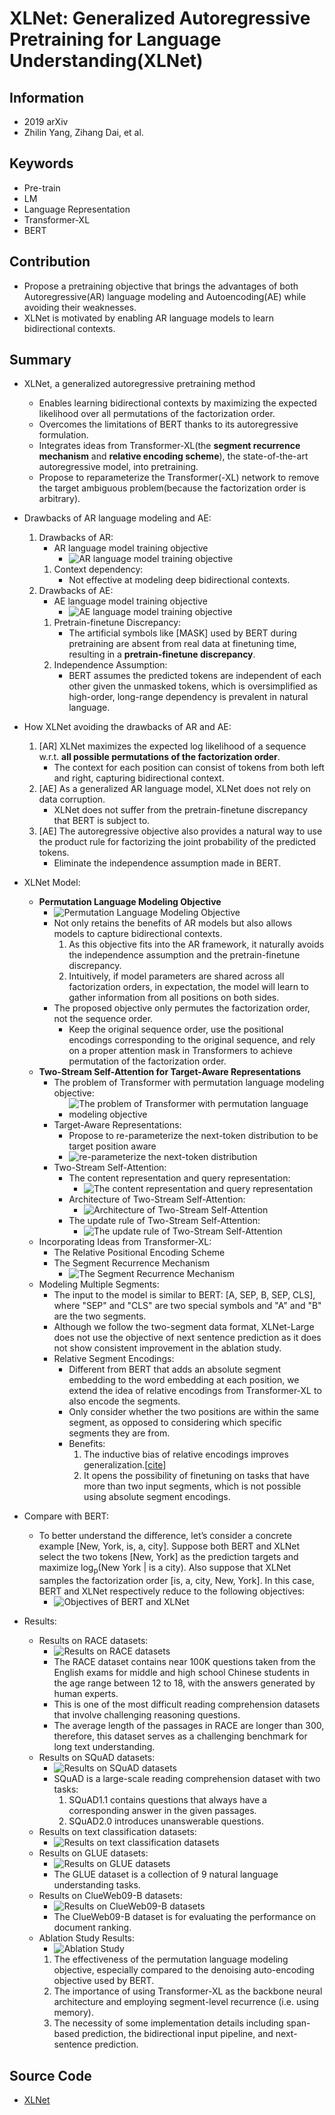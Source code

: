 # XLNet: Generalized Autoregressive Pretraining for Language Understanding(XLNet)
## Information
- 2019 arXiv
- Zhilin Yang, Zihang Dai, et al.

## Keywords
- Pre-train
- LM
- Language Representation
- Transformer-XL
- BERT


## Contribution
- Propose a pretraining objective that brings the advantages of both Autoregressive(AR) language modeling and Autoencoding(AE) while avoiding their weaknesses.
- XLNet is motivated by enabling AR language models to learn bidirectional contexts.

## Summary
- XLNet, a generalized autoregressive pretraining method
	- Enables learning bidirectional contexts by maximizing the expected likelihood over all permutations of the factorization order.
	- Overcomes the limitations of BERT thanks to its autoregressive formulation.
	- Integrates ideas from Transformer-XL(the **segment recurrence mechanism** and **relative encoding scheme**), the state-of-the-art autoregressive model, into pretraining.
	- Propose to reparameterize the Transformer(-XL) network to remove the target ambiguous problem(because the factorization order is arbitrary).

- Drawbacks of AR language modeling and AE:
	1. Drawbacks of AR:
		- AR language model training objective
			- ![AR language model training objective](pic/XLNet_-_Generalized_Autoregressive_Pretraining_for_Language_Understanding_fig1.PNG)
		1. Context dependency:
			- Not effective at modeling deep bidirectional contexts.
	2. Drawbacks of AE:
		- AE language model training objective
			- ![AE language model training objective](pic/XLNet_-_Generalized_Autoregressive_Pretraining_for_Language_Understanding_fig2.PNG)
		1. Pretrain-finetune Discrepancy:
			- The artificial symbols like [MASK] used by BERT during pretraining are absent from real data at finetuning time, resulting in a **pretrain-finetune discrepancy**.
		2. Independence Assumption:
			- BERT assumes the predicted tokens are independent of each other given the unmasked tokens, which is oversimplified as high-order, long-range dependency is prevalent in natural language.

- How XLNet avoiding the drawbacks of AR and AE:
	1. [AR] XLNet maximizes the expected log likelihood of a sequence w.r.t. **all possible permutations of the factorization order**.
		- The context for each position can consist of tokens from both left and right, capturing bidirectional context.
	2. [AE] As a generalized AR language model, XLNet does not rely on data corruption.
		- XLNet does not suffer from the pretrain-finetune discrepancy that BERT is subject to.
	3. [AE] The autoregressive objective also provides a natural way to use the product rule for factorizing the joint probability of the predicted tokens.
		- Eliminate the independence assumption made in BERT.

- XLNet Model:
	- **Permutation Language Modeling Objective**
		- ![Permutation Language Modeling Objective](pic/XLNet_-_Generalized_Autoregressive_Pretraining_for_Language_Understanding_fig3.PNG)
		- Not only retains the benefits of AR models but also allows models to capture bidirectional contexts.
			1. As this objective fits into the AR framework, it naturally avoids the independence assumption and the pretrain-finetune discrepancy.
			2. Intuitively, if model parameters are shared across all factorization orders, in expectation, the model will learn to gather information from all positions on both sides.
		- The proposed objective only permutes the factorization order, not the sequence order.
			- Keep the original sequence order, use the positional encodings corresponding to the original sequence, and rely on a proper attention mask in Transformers to achieve permutation of the factorization order.
	- **Two-Stream Self-Attention for Target-Aware Representations**
		- The problem of Transformer with permutation language modeling objective:
			- ![The problem of Transformer with permutation language modeling objective](pic/XLNet_-_Generalized_Autoregressive_Pretraining_for_Language_Understanding_fig4.PNG)
		- Target-Aware Representations:
			- Propose to re-parameterize the next-token distribution to be target position aware
			- ![re-parameterize the next-token distribution](pic/XLNet_-_Generalized_Autoregressive_Pretraining_for_Language_Understanding_fig5.PNG)
		- Two-Stream Self-Attention:
			- The content representation and query representation:
				- ![The content representation and query representation](pic/XLNet_-_Generalized_Autoregressive_Pretraining_for_Language_Understanding_fig6.PNG)
			- Architecture of Two-Stream Self-Attention:
				- ![Architecture of Two-Stream Self-Attention](pic/XLNet_-_Generalized_Autoregressive_Pretraining_for_Language_Understanding_fig7.PNG)
			- The update rule of Two-Stream Self-Attention:
				- ![The update rule of Two-Stream Self-Attention](pic/XLNet_-_Generalized_Autoregressive_Pretraining_for_Language_Understanding_fig8.PNG)
	- Incorporating Ideas from Transformer-XL:
		- The Relative Positional Encoding Scheme
		- The Segment Recurrence Mechanism
			- ![The Segment Recurrence Mechanism](pic/XLNet_-_Generalized_Autoregressive_Pretraining_for_Language_Understanding_fig9.PNG)
	- Modeling Multiple Segments:
		- The input to the model is similar to BERT: [A, SEP, B, SEP, CLS], where "SEP" and "CLS" are two special symbols and "A" and "B" are the two segments.
		- Although we follow the two-segment data format, XLNet-Large does not use the objective of next sentence prediction as it does not show consistent improvement in the ablation study.
		- Relative Segment Encodings:
			- Different from BERT that adds an absolute segment embedding to the word embedding at each position, we extend the idea of relative encodings from Transformer-XL to also encode the segments.
			- Only consider whether the two positions are within the same segment, as opposed to considering which specific segments they are from.
			- Benefits:
				1. The inductive bias of relative encodings improves generalization.[[cite](https://arxiv.org/abs/1901.02860)]
				2. It opens the possibility of finetuning on tasks that have more than two input segments, which is not possible using absolute segment encodings.
- Compare with BERT:
	- To better understand the difference, let’s consider a concrete example [New, York, is, a, city]. Suppose both BERT and XLNet select the two tokens [New, York] as the prediction targets and maximize log<sub>p</sub>(New York | is a city). Also suppose that XLNet samples the factorization order [is, a, city, New, York]. In this case, BERT and XLNet respectively reduce to the following objectives:
		- ![Objectives of BERT and XLNet](pic/XLNet_-_Generalized_Autoregressive_Pretraining_for_Language_Understanding_fig10.PNG)

- Results:
	- Results on RACE datasets:
		- ![Results on RACE datasets](pic/XLNet_-_Generalized_Autoregressive_Pretraining_for_Language_Understanding_fig11.PNG)
		- The RACE dataset contains near 100K questions taken from the English exams for middle and high school Chinese students in the age range between 12 to 18, with the answers generated by human experts.
		- This is one of the most difficult reading comprehension datasets that involve challenging reasoning questions.
		- The average length of the passages in RACE are longer than 300, therefore, this dataset serves as a challenging benchmark for long text understanding.
	- Results on SQuAD datasets:
		- ![Results on SQuAD datasets](pic/XLNet_-_Generalized_Autoregressive_Pretraining_for_Language_Understanding_fig12.PNG)
		- SQuAD is a large-scale reading comprehension dataset with two tasks:
			1. SQuAD1.1 contains questions that always have a corresponding answer in the given passages.
			2. SQuAD2.0 introduces unanswerable questions.
	- Results on text classification datasets:
		- ![Results on text classification datasets](pic/XLNet_-_Generalized_Autoregressive_Pretraining_for_Language_Understanding_fig13.PNG)
	- Results on GLUE datasets:
		- ![Results on GLUE datasets](pic/XLNet_-_Generalized_Autoregressive_Pretraining_for_Language_Understanding_fig14.PNG)
		- The GLUE dataset is a collection of 9 natural language understanding tasks.
	- Results on ClueWeb09-B datasets:
		- ![Results on ClueWeb09-B datasets](pic/XLNet_-_Generalized_Autoregressive_Pretraining_for_Language_Understanding_fig15.PNG)
		- The ClueWeb09-B dataset is for evaluating the performance on document ranking.
	- Ablation Study Results:
		- ![Ablation Study](pic/XLNet_-_Generalized_Autoregressive_Pretraining_for_Language_Understanding_fig16.PNG)
		1. The effectiveness of the permutation language modeling objective, especially compared to the denoising auto-encoding objective used by BERT.
		2. The importance of using Transformer-XL as the backbone neural architecture and employing segment-level recurrence (i.e. using memory).
		3. The necessity of some implementation details including span-based prediction, the bidirectional input pipeline, and next-sentence prediction.

## Source Code
- [XLNet](https://github.com/zihangdai/xlnet)